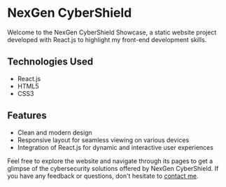 # NexGen CyberShield
Welcome to the NexGen CyberShield Showcase, a static website project developed with React.js to highlight my front-end development skills.

## Technologies Used
- React.js
- HTML5
- CSS3

## Features
- Clean and modern design
- Responsive layout for seamless viewing on various devices
- Integration of React.js for dynamic and interactive user experiences

Feel free to explore the website and navigate through its pages to get a glimpse of the cybersecurity solutions offered by NexGen CyberShield. If you have any feedback or questions, don't hesitate to [contact me](mailto:shabdulmoiz96@gmail.com).
